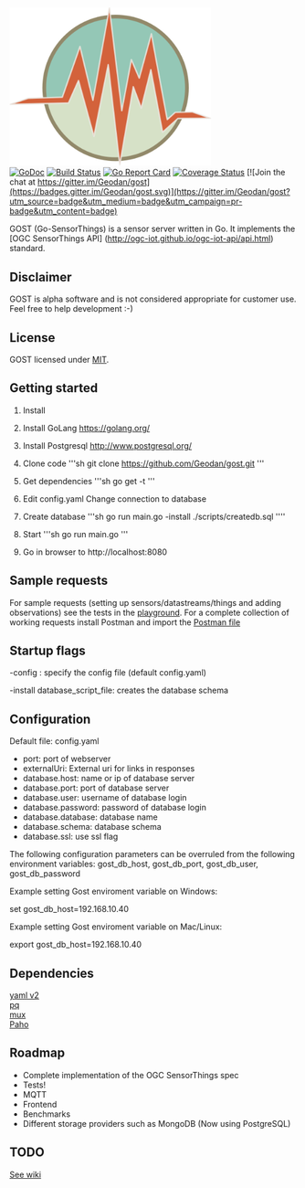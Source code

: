 <img src="client/resources/img/icon.png" width="353"><br />
[![GoDoc](https://godoc.org/github.com/Geodan/gost?status.svg)](https://godoc.org/github.com/Geodan/gost)
[![Build Status](http://beta.drone.io/api/badges/drone/drone/status.svg)](https://drone.io/github.com/Geodan/gost/latest)
[![Go Report Card](https://goreportcard.com/badge/geodan/gost)](https://goreportcard.com/report/geodan/gost)
[![Coverage Status](https://coveralls.io/repos/github/Geodan/gost/badge.svg?branch=master)](https://coveralls.io/github/Geodan/gost?branch=master)
[![Join the chat at https://gitter.im/Geodan/gost](https://badges.gitter.im/Geodan/gost.svg)](https://gitter.im/Geodan/gost?utm_source=badge&utm_medium=badge&utm_campaign=pr-badge&utm_content=badge)<br />

GOST (Go-SensorThings) is a sensor server written in Go. It implements the [OGC SensorThings API] (http://ogc-iot.github.io/ogc-iot-api/api.html) standard.

## Disclaimer

GOST is alpha software and is not considered appropriate for customer use. Feel free to help development :-)

## License

GOST licensed under [MIT](https://opensource.org/licenses/MIT).

## Getting started

1. Install
 1. Install GoLang https://golang.org/
 2. Install Postgresql http://www.postgresql.org/

2. Clone code
 '''sh
 git clone https://github.com/Geodan/gost.git
'''

3. Get dependencies
'''sh
go get -t
'''

4. Edit config.yaml
 Change connection to database

5. Create database
 '''sh
 go run main.go -install ./scripts/createdb.sql
''''

5. Start
'''sh
go run main.go
'''

6. Go in browser to http://localhost:8080


## Sample requests

For sample requests (setting up sensors/datastreams/things and adding observations) see the tests in the [playground](test/playground_tests.md). 
For a complete collection of working requests install Postman and import the [Postman file](test/GOST.json.postman_collection) 

## Startup flags

-config : specify the config file (default config.yaml)

-install database_script_file: creates the database schema

## Configuration

Default file: config.yaml

- port: port of webserver
- externalUri: External uri for links in responses
- database.host: name or ip of database server
- database.port: port of database server
- database.user: username of database login
- database.password: password of database login
- database.database: database name
- database.schema: database schema
- database.ssl: use ssl flag

The following configuration parameters can be overruled 
from the following environment variables:
gost_db_host, gost_db_port, gost_db_user, gost_db_password

Example setting Gost enviroment variable on Windows:

set gost_db_host=192.168.10.40

Example setting Gost enviroment variable on Mac/Linux:

export gost_db_host=192.168.10.40

## Dependencies

[yaml v2](https://github.com/go-yaml/yaml)<br />
[pq](https://github.com/lib/pq)<br />
[mux](https://github.com/gorilla/mux)<br />
[Paho](https://github.com/eclipse/paho.mqtt.golang)<br />

## Roadmap

- Complete implementation of the OGC SensorThings spec
- Tests!
- MQTT
- Frontend
- Benchmarks
- Different storage providers such as MongoDB (Now using PostgreSQL)

## TODO

[See wiki](https://github.com/Geodan/gost/wiki/TODO)
